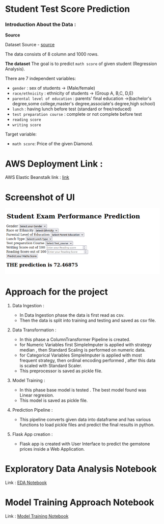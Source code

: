 # Student Test Score Prediction

### Introduction About the Data :

**Source**

Dataset Source - [source](https://www.kaggle.com/datasets/spscientist/students-performance-in-exams?datasetId=74977)

The data consists of 8 column and 1000 rows.

**The dataset** The goal is to predict `math score` of given student (Regression Analysis).

There are 7 independent variables:

- `gender` : sex of students  -> (Male/female)
- `race/ethnicity` : ethnicity of students -> (Group A, B,C, D,E)
- `parental level of education` : parents' final education ->(bachelor's degree,some college,master's degree,associate's degree,high school)
- `lunch` : having lunch before test (standard or free/reduced) 
- `test preparation course` : complete or not complete before test
- `reading score`
- `writing score`

Target variable:
* `math score`: Price of the given Diamond.

# AWS Deployment Link :

AWS Elastic Beanstalk link : [link](http://studentperfomance-env.eba-pn7btpgm.ap-south-1.elasticbeanstalk.com/predictdata)

# Screenshot of UI

![HomepageUI](./artifacts/mlops.png)

# Approach for the project 

1. Data Ingestion : 
    * In Data Ingestion phase the data is first read as csv. 
    * Then the data is split into training and testing and saved as csv file.

2. Data Transformation : 
    * In this phase a ColumnTransformer Pipeline is created.
    * for Numeric Variables first SimpleImputer is applied with strategy median , then Standard Scaling is performed on numeric data.
    * for Categorical Variables SimpleImputer is applied with most frequent strategy, then ordinal encoding performed , after this data is scaled with Standard Scaler.
    * This preprocessor is saved as pickle file.

3. Model Training : 
    * In this phase base model is tested . The best model found was Linear regresion.
    * This model is saved as pickle file.

4. Prediction Pipeline : 
    * This pipeline converts given data into dataframe and has various functions to load pickle files and predict the final results in python.

5. Flask App creation : 
    * Flask app is created with User Interface to predict the gemstone prices inside a Web Application.

# Exploratory Data Analysis Notebook

Link : [EDA Notebook](./notebook/1%20.%20EDA%20STUDENT%20PERFORMANCE%20.ipynb)

# Model Training Approach Notebook

Link : [Model Training Notebook](./notebook/2.%20MODEL%20TRAINING.ipynb)
